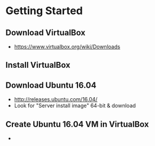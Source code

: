 # Getting Started

## Download VirtualBox

- https://www.virtualbox.org/wiki/Downloads

## Install VirtualBox

## Download Ubuntu 16.04

- http://releases.ubuntu.com/16.04/
- Look for "Server install image" 64-bit & download

## Create Ubuntu 16.04 VM in VirtualBox

- 

